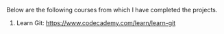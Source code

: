 Below are the following courses from which I have completed the projects.

1. Learn Git: https://www.codecademy.com/learn/learn-git

